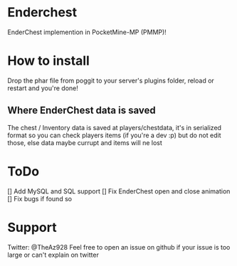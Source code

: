 # Enderchest
EnderChest implemention in PocketMine-MP (PMMP)!

# How to install
Drop the phar file from poggit to your server's plugins folder, reload  or restart and you're done!

## Where EnderChest data is saved
The chest / Inventory data is saved at players/chestdata, it's in serialized format so you can check players items (if you're a dev :p) but do not edit those, else data maybe currupt and items will ne lost

# ToDo
[] Add MySQL and SQL support
[] Fix EnderChest open and close animation
[] Fix bugs if found so

# Support
Twitter: @TheAz928
Feel free to open an issue on github if your issue is too large or can't explain on twitter

